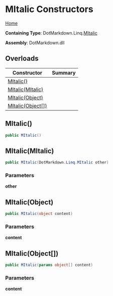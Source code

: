 # MItalic Constructors

[Home](../../../../README.md)

**Containing Type**: DotMarkdown\.Linq\.[MItalic](../README.md)

**Assembly**: DotMarkdown\.dll

## Overloads

| Constructor | Summary |
| ----------- | ------- |
| [MItalic()](#DotMarkdown_Linq_MItalic__ctor) | |
| [MItalic(MItalic)](#DotMarkdown_Linq_MItalic__ctor_DotMarkdown_Linq_MItalic_) | |
| [MItalic(Object)](#DotMarkdown_Linq_MItalic__ctor_System_Object_) | |
| [MItalic(Object\[\])](#DotMarkdown_Linq_MItalic__ctor_System_Object___) | |

## MItalic\(\) <a name="DotMarkdown_Linq_MItalic__ctor"></a>

```csharp
public MItalic()
```

## MItalic\(MItalic\) <a name="DotMarkdown_Linq_MItalic__ctor_DotMarkdown_Linq_MItalic_"></a>

```csharp
public MItalic(DotMarkdown.Linq.MItalic other)
```

### Parameters

**other**

## MItalic\(Object\) <a name="DotMarkdown_Linq_MItalic__ctor_System_Object_"></a>

```csharp
public MItalic(object content)
```

### Parameters

**content**

## MItalic\(Object\[\]\) <a name="DotMarkdown_Linq_MItalic__ctor_System_Object___"></a>

```csharp
public MItalic(params object[] content)
```

### Parameters

**content**